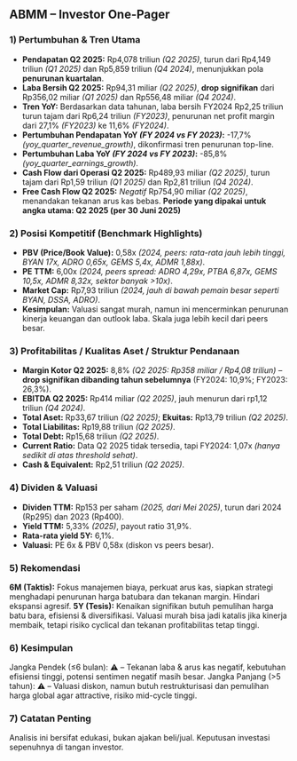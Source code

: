 ## ABMM – Investor One-Pager

### 1) Pertumbuhan & Tren Utama
- **Pendapatan Q2 2025:** Rp4,078 triliun _(Q2 2025)_, turun dari Rp4,149 triliun _(Q1 2025)_ dan Rp5,859 triliun _(Q4 2024)_, menunjukkan pola **penurunan kuartalan**.
- **Laba Bersih Q2 2025:** Rp94,31 miliar _(Q2 2025)_, **drop signifikan** dari Rp356,02 miliar _(Q1 2025)_ dan Rp556,48 miliar _(Q4 2024)_.
- **Tren YoY:** Berdasarkan data tahunan, laba bersih FY2024 Rp2,25 triliun turun tajam dari Rp6,24 triliun _(FY2023)_, penurunan net profit margin dari 27,1% _(FY2023)_ ke 11,6% _(FY2024)_.
- **Pertumbuhan Pendapatan YoY _(FY 2024 vs FY 2023)_:** -17,7% _(yoy_quarter_revenue_growth)_, dikonfirmasi tren penurunan top-line.
- **Pertumbuhan Laba YoY _(FY 2024 vs FY 2023)_:** -85,8% _(yoy_quarter_earnings_growth)_.
- **Cash Flow dari Operasi Q2 2025:** Rp489,93 miliar _(Q2 2025)_, turun tajam dari Rp1,59 triliun _(Q1 2025)_ dan Rp2,81 triliun _(Q4 2024)_.
- **Free Cash Flow Q2 2025:** _Negatif_ Rp754,90 miliar _(Q2 2025)_, menandakan tekanan arus kas bebas.
**Periode yang dipakai untuk angka utama: Q2 2025 (per 30 Juni 2025)**

### 2) Posisi Kompetitif (Benchmark Highlights)
- **PBV (Price/Book Value):** 0,58x _(2024, peers: rata-rata jauh lebih tinggi, BYAN 17x, ADRO 0,65x, GEMS 5,4x, ADMR 1,88x)_.
- **PE TTM:** 6,00x _(2024, peers spread: ADRO 4,29x, PTBA 6,87x, GEMS 10,5x, ADMR 8,32x, sektor banyak >10x)_.
- **Market Cap:** Rp7,93 triliun _(2024, jauh di bawah pemain besar seperti BYAN, DSSA, ADRO)_.
- **Kesimpulan:** Valuasi sangat murah, namun ini mencerminkan penurunan kinerja keuangan dan outlook laba. Skala juga lebih kecil dari peers besar.

### 3) Profitabilitas / Kualitas Aset / Struktur Pendanaan
- **Margin Kotor Q2 2025:** 8,8% _(Q2 2025: Rp358 miliar / Rp4,08 triliun)_ – **drop signifikan dibanding tahun sebelumnya** (FY2024: 10,9%; FY2023: 26,3%).
- **EBITDA Q2 2025:** Rp414 miliar _(Q2 2025)_, jauh menurun dari rp1,12 triliun _(Q4 2024)_.
- **Total Aset:** Rp33,67 triliun _(Q2 2025)_; **Ekuitas:** Rp13,79 triliun _(Q2 2025)_.
- **Total Liabilitas:** Rp19,88 triliun _(Q2 2025)_.
- **Total Debt:** Rp15,68 triliun _(Q2 2025)_.
- **Current Ratio:** Data Q2 2025 tidak tersedia, tapi FY2024: 1,07x _(hanya sedikit di atas threshold sehat)_.
- **Cash & Equivalent:** Rp2,51 triliun _(Q2 2025)_.

### 4) Dividen & Valuasi
- **Dividen TTM:** Rp153 per saham _(2025, dari Mei 2025)_, turun dari 2024 (Rp295) dan 2023 (Rp400).
- **Yield TTM:** 5,33% _(2025)_, payout ratio 31,9%.
- **Rata-rata yield 5Y:** 6,1%.
- **Valuasi:** PE 6x & PBV 0,58x (diskon vs peers besar).

### 5) Rekomendasi
**6M (Taktis):** Fokus manajemen biaya, perkuat arus kas, siapkan strategi menghadapi penurunan harga batubara dan tekanan margin. Hindari ekspansi agresif.
**5Y (Tesis):** Kenaikan signifikan butuh pemulihan harga batu bara, efisiensi & diversifikasi. Valuasi murah bisa jadi katalis jika kinerja membaik, tetapi risiko cyclical dan tekanan profitabilitas tetap tinggi.

### 6) Kesimpulan
Jangka Pendek (≤6 bulan): ⚠️ – Tekanan laba & arus kas negatif, kebutuhan efisiensi tinggi, potensi sentimen negatif masih besar.
Jangka Panjang (>5 tahun): ⚠️ – Valuasi diskon, namun butuh restrukturisasi dan pemulihan harga global agar attractive, risiko mid-cycle tinggi.

### 7) Catatan Penting
Analisis ini bersifat edukasi, bukan ajakan beli/jual. Keputusan investasi sepenuhnya di tangan investor.